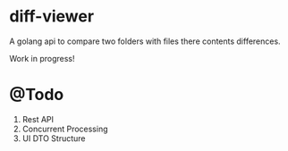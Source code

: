 # diff-viewer

A golang api to compare two folders with files there contents differences.


Work in progress!

@Todo
=====
1) Rest API
2) Concurrent Processing
3) UI DTO Structure
